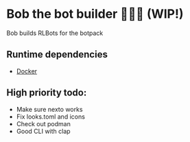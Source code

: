 # Bob the bot builder 🔨👷‍♂️ (WIP!)

Bob builds RLBots for the botpack

## Runtime dependencies

* [Docker](https://www.docker.com/get-started/)

## High priority todo:

* Make sure nexto works
* Fix looks.toml and icons
* Check out podman
* Good CLI with clap
